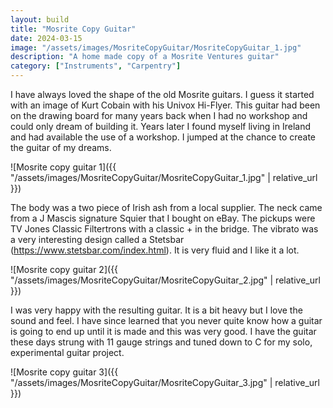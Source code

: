 ```yaml
---
layout: build
title: "Mosrite Copy Guitar"
date: 2024-03-15
image: "/assets/images/MosriteCopyGuitar/MosriteCopyGuitar_1.jpg"
description: "A home made copy of a Mosrite Ventures guitar"
category: ["Instruments", "Carpentry"]
---
```

I have always loved the shape of the old Mosrite guitars. I guess it started with an image of Kurt Cobain with his Univox Hi-Flyer. This guitar had been on the drawing board for many years back when I had no workshop and could only dream of building it. Years later I found myself living in Ireland and had available the use of a workshop. I jumped at the chance to create the guitar of my dreams.

![Mosrite copy guitar 1]({{ "/assets/images/MosriteCopyGuitar/MosriteCopyGuitar_1.jpg" | relative_url }})

The body was a two piece of Irish ash from a local supplier. The neck came from a J Mascis signature Squier that I bought on eBay. The pickups were TV Jones Classic Filtertrons with a classic + in the bridge. The vibrato was a very interesting design called a Stetsbar (https://www.stetsbar.com/index.html). It is very fluid and I like it a lot.

![Mosrite copy guitar 2]({{ "/assets/images/MosriteCopyGuitar/MosriteCopyGuitar_2.jpg" | relative_url }})

I was very happy with the resulting guitar. It is a bit heavy but I love the sound and feel. I have since learned that you never quite know how a guitar is going to end up until it is made and this was very good. I have the guitar these days strung with 11 gauge strings and tuned down to C for my solo, experimental guitar project.

![Mosrite copy guitar 3]({{ "/assets/images/MosriteCopyGuitar/MosriteCopyGuitar_3.jpg" | relative_url }})
